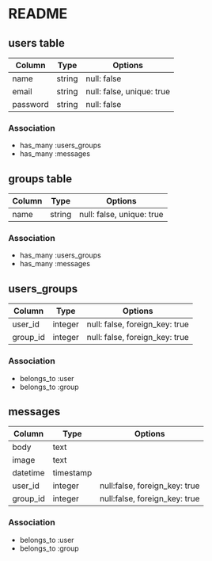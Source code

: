 # README

## users table
|Column|Type|Options|
|------|----|-------|
|name|string|null: false|
|email|string|null: false, unique: true|
|password|string|null: false|
### Association
- has_many :users_groups
- has_many :messages

## groups table
|Column|Type|Options|
|------|----|-------|
|name|string|null: false, unique: true|
### Association
- has_many :users_groups
- has_many :messages

## users_groups
|Column|Type|Options|
|------|----|-------|
|user_id|integer|null: false, foreign_key: true|
|group_id|integer|null: false, foreign_key: true|
### Association
- belongs_to :user
- belongs_to :group

## messages
|Column|Type|Options|
|------|----|-------|
|body|text||
|image|text||
|datetime|timestamp||
|user_id|integer|null:false, foreign_key: true|
|group_id|integer|null:false, foreign_key: true|
### Association
- belongs_to :user
- belongs_to :group
